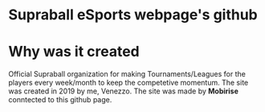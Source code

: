 # Supraball eSports webpage's github
<h1>Why was it created</h1>
Official Supraball organization for making Tournaments/Leagues for the players every week/month to keep the competetive momentum.
The site was created in 2019 by me, Venezzo.
The site was made by <b>Mobirise</b> conntected to this github page.
